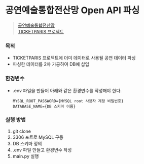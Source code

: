 # 공연예술통합전산망 Open API 파싱
> [공연예술통합전산망](https://www.kopis.or.kr/por/cs/openapi/openApiInfo.do?menuId=MNU_00074&searchType=total&searchWord=) <br>
> [TICKETPARIS 프로젝트](https://github.com/prgrms-be-devcourse/BE-04-TICKETPARIS)

### 목적
- TICKETPARIS 프로젝트에 더미 데이터로 사용될 공연 데이터 파싱
- 파싱한 데이터를 2차 가공하여 DB에 삽입

### 환경변수
- .env 파일을 만들어 아래와 같은 환경변수를 작성해야 한다.
    ```text
    MYSQL_ROOT_PASSWORD={MYSQL root 사용자 계정 비밀번호}
    DATABASE_NAME={DB 스키마 이름}
    ```

### 실행 방법
1. git clone
2. 3306 포트로 MySQL 구동 
3. DB 스키마 정의 
4. .env 파일 만들고 환경변수 작성 
5. main.py 실행

